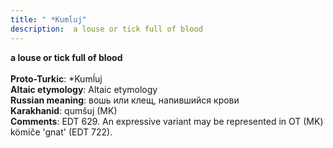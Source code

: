 ```yaml
---
title: " *Kumĺuj"
description:  a louse or tick full of blood
---
```

<p data-pagefind-weight="0.5">
<strong> a louse or tick full of blood</strong><br><br>
<strong>Proto-Turkic</strong>:  *Kumĺuj<br>
<strong>Altaic etymology</strong>:  Altaic etymology<br>
<strong>Russian meaning</strong>:  вошь или клещ, напившийся крови<br>
<strong>Karakhanid</strong>:  qumšuj (MK)<br>
<strong>Comments</strong>:  EDT 629. An expressive variant may be represented in OT (MK) kömiče 'gnat' (EDT 722).<br>

</p>

